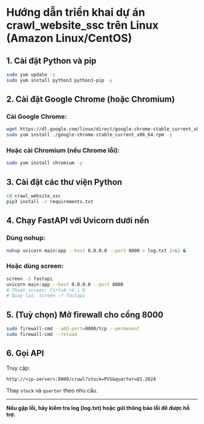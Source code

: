 # Hướng dẫn triển khai dự án crawl_website_ssc trên Linux (Amazon Linux/CentOS)

## 1. Cài đặt Python và pip
```bash
sudo yum update -y
sudo yum install python3 python3-pip -y
```

## 2. Cài đặt Google Chrome (hoặc Chromium)
### Cài Google Chrome:
```bash
wget https://dl.google.com/linux/direct/google-chrome-stable_current_x86_64.rpm
sudo yum install ./google-chrome-stable_current_x86_64.rpm -y
```

### Hoặc cài Chromium (nếu Chrome lỗi):
```bash
sudo yum install chromium -y
```

## 3. Cài đặt các thư viện Python
```bash
cd crawl_website_ssc
pip3 install -r requirements.txt
```

## 4. Chạy FastAPI với Uvicorn dưới nền
### Dùng nohup:
```bash
nohup uvicorn main:app --host 0.0.0.0 --port 8000 > log.txt 2>&1 &
```

### Hoặc dùng screen:
```bash
screen -S fastapi
uvicorn main:app --host 0.0.0.0 --port 8000
# Thoát screen: Ctrl+A rồi D
# Quay lại: screen -r fastapi
```

## 5. (Tuỳ chọn) Mở firewall cho cổng 8000
```bash
sudo firewall-cmd --add-port=8000/tcp --permanent
sudo firewall-cmd --reload
```

## 6. Gọi API
Truy cập:
```
http://<ip-server>:8000/crawl?stock=PVS&quarter=Q1.2024
```
Thay `stock` và `quarter` theo nhu cầu.

---

**Nếu gặp lỗi, hãy kiểm tra log (log.txt) hoặc gửi thông báo lỗi để được hỗ trợ.**
